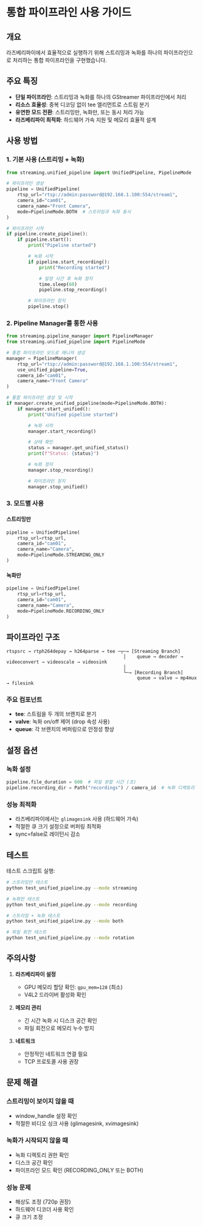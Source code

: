 # 통합 파이프라인 사용 가이드

## 개요
라즈베리파이에서 효율적으로 실행하기 위해 스트리밍과 녹화를 하나의 파이프라인으로 처리하는 통합 파이프라인을 구현했습니다.

## 주요 특징
- **단일 파이프라인**: 스트리밍과 녹화를 하나의 GStreamer 파이프라인에서 처리
- **리소스 효율성**: 중복 디코딩 없이 tee 엘리먼트로 스트림 분기
- **유연한 모드 전환**: 스트리밍만, 녹화만, 또는 동시 처리 가능
- **라즈베리파이 최적화**: 하드웨어 가속 지원 및 메모리 효율적 설계

## 사용 방법

### 1. 기본 사용 (스트리밍 + 녹화)

```python
from streaming.unified_pipeline import UnifiedPipeline, PipelineMode

# 파이프라인 생성
pipeline = UnifiedPipeline(
    rtsp_url="rtsp://admin:password@192.168.1.100:554/stream1",
    camera_id="cam01",
    camera_name="Front Camera",
    mode=PipelineMode.BOTH  # 스트리밍과 녹화 동시
)

# 파이프라인 시작
if pipeline.create_pipeline():
    if pipeline.start():
        print("Pipeline started")

        # 녹화 시작
        if pipeline.start_recording():
            print("Recording started")

            # 일정 시간 후 녹화 정지
            time.sleep(60)
            pipeline.stop_recording()

        # 파이프라인 정지
        pipeline.stop()
```

### 2. Pipeline Manager를 통한 사용

```python
from streaming.pipeline_manager import PipelineManager
from streaming.unified_pipeline import PipelineMode

# 통합 파이프라인 모드로 매니저 생성
manager = PipelineManager(
    rtsp_url="rtsp://admin:password@192.168.1.100:554/stream1",
    use_unified_pipeline=True,
    camera_id="cam01",
    camera_name="Front Camera"
)

# 통합 파이프라인 생성 및 시작
if manager.create_unified_pipeline(mode=PipelineMode.BOTH):
    if manager.start_unified():
        print("Unified pipeline started")

        # 녹화 시작
        manager.start_recording()

        # 상태 확인
        status = manager.get_unified_status()
        print(f"Status: {status}")

        # 녹화 정지
        manager.stop_recording()

        # 파이프라인 정지
        manager.stop_unified()
```

### 3. 모드별 사용

#### 스트리밍만
```python
pipeline = UnifiedPipeline(
    rtsp_url=rtsp_url,
    camera_id="cam01",
    camera_name="Camera",
    mode=PipelineMode.STREAMING_ONLY
)
```

#### 녹화만
```python
pipeline = UnifiedPipeline(
    rtsp_url=rtsp_url,
    camera_id="cam01",
    camera_name="Camera",
    mode=PipelineMode.RECORDING_ONLY
)
```

## 파이프라인 구조

```
rtspsrc → rtph264depay → h264parse → tee ─┬─→ [Streaming Branch]
                                           │    queue → decoder → videoconvert → videoscale → videosink
                                           │
                                           └─→ [Recording Branch]
                                                queue → valve → mp4mux → filesink
```

### 주요 컴포넌트
- **tee**: 스트림을 두 개의 브랜치로 분기
- **valve**: 녹화 on/off 제어 (drop 속성 사용)
- **queue**: 각 브랜치의 버퍼링으로 안정성 향상

## 설정 옵션

### 녹화 설정
```python
pipeline.file_duration = 600  # 파일 분할 시간 (초)
pipeline.recording_dir = Path("recordings") / camera_id  # 녹화 디렉토리
```

### 성능 최적화
- 라즈베리파이에서는 `glimagesink` 사용 (하드웨어 가속)
- 적절한 큐 크기 설정으로 버퍼링 최적화
- sync=false로 레이턴시 감소

## 테스트

테스트 스크립트 실행:
```bash
# 스트리밍만 테스트
python test_unified_pipeline.py --mode streaming

# 녹화만 테스트
python test_unified_pipeline.py --mode recording

# 스트리밍 + 녹화 테스트
python test_unified_pipeline.py --mode both

# 파일 회전 테스트
python test_unified_pipeline.py --mode rotation
```

## 주의사항

1. **라즈베리파이 설정**
   - GPU 메모리 할당 확인: `gpu_mem=128` (최소)
   - V4L2 드라이버 활성화 확인

2. **메모리 관리**
   - 긴 시간 녹화 시 디스크 공간 확인
   - 파일 회전으로 메모리 누수 방지

3. **네트워크**
   - 안정적인 네트워크 연결 필요
   - TCP 프로토콜 사용 권장

## 문제 해결

### 스트리밍이 보이지 않을 때
- window_handle 설정 확인
- 적절한 비디오 싱크 사용 (glimagesink, xvimagesink)

### 녹화가 시작되지 않을 때
- 녹화 디렉토리 권한 확인
- 디스크 공간 확인
- 파이프라인 모드 확인 (RECORDING_ONLY 또는 BOTH)

### 성능 문제
- 해상도 조정 (720p 권장)
- 하드웨어 디코더 사용 확인
- 큐 크기 조정